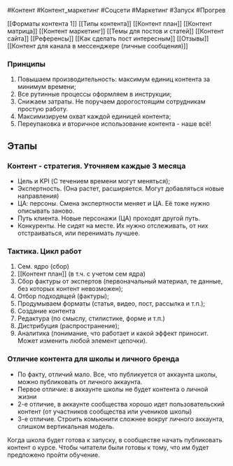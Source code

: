 #Контент #Контент_маркетинг  #Соцсети #Маркетинг #Запуск #Прогрев 

[[Форматы контента 1]]
[[Типы контента]]
[[Контент план]]
[[Контент матрица]]
[[Контент маркетинг]]
[[Темы для постов и статей]]
[[Контент сайта]]
[[Референсы]]
[[Как сделать пост интересным]]
[[Отзывы]]
[[Контент для канала в мессенджере (личные сообщения)]]

### Принципы
1. Повышаем производительность: максимум единиц контента за минимум времени;
2. Все рутинные процессы оформляем в инструкции;
3. Снижаем затраты. Не поручаем дорогостоящим сотрудникам простую работу.
4. Максимизируем охват каждой единицей контента;
5. Переупаковка и вторичное использование контента - наше всё!

## Этапы
### Контент - стратегия. Уточняем каждые 3 месяца
- Цель и KPI (С течением времени могут меняться);
- Экспертность. (Она растет, расширяется. Могут добавляться новые направления)
- ЦА: персоны. Смена экспертности меняет и ЦА. Её тоже нужно описывать заново.
- Путь клиента. Новые персонажи (ЦА) проходят другой путь.
- Конкуренты. Не сидят на месте. Их нужно отслеживать, от них отстраиваться, или перенимать лучшее. 

### Тактика. Цикл работ
1. Сем. ядро (сбор)
2. [[Контент план]] (в т.ч. с учетом сем ядра)
3. Сбор фактуры от экспертов (первоначальный материал, те данные, без которых контент невозможен);
4. Отбор подходящей (фактуры);
5. Продумываем форматы (статья, видео, пост, рассылка и т.п.);
6. Создание контента
7. Редактура (по смыслу, стилистике, форме и т.п.)
8. Дистрибуция (распространение);
9. Аналитика (понимание, что работает и какой эффект приносит. Может изменить любой элемент цепочки).

### Отличие контента для школы и личного бренда
- По факту, отличий мало. Все, что публикуется от аккаунта школы, можно публиковать от личного аккаунта.
- Первое отличие: в аккаунте школы не будет контента о личной жизни
- 2-е отличие, в аккаунте сообщества хорошо идет пользовательский контент (от участников сообщества или учеников школы)
- 3-е отличие. Строить комьюнити сложнее вокруг личного аккаунта, слишком вертикальная модель.

Когда школа будет готова к запуску, в сообществе начать публиковать контент о курсе. Чтобы читатели были готовы к тому, что им будет предложено пройти обучение.
